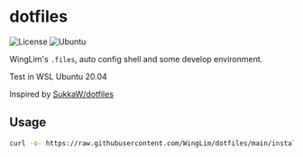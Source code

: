 # dotfiles

![License](https://img.shields.io/github/license/WingLim/dotfiles?style=flat-square) ![Ubuntu](https://github.com/WingLim/dotfiles/workflows/Ubuntu/badge.svg?branch=main)

WingLim's `.files`, auto config shell and some develop environment.

Test in WSL Ubuntu 20.04

Inspired by [SukkaW/dotfiles](https://github.com/SukkaW/dotfiles)

## Usage

```bash
curl -o- https://raw.githubusercontent.com/WingLim/dotfiles/main/install.sh | bash
```

